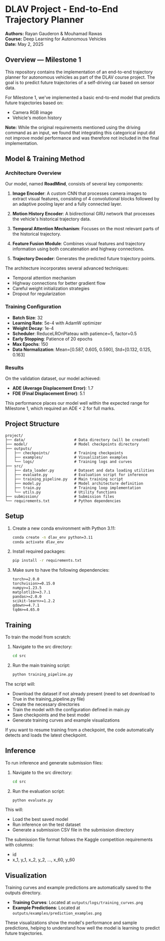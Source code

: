 # DLAV Project - End-to-End Trajectory Planner

**Authors:** Rayan Gauderon & Mouhamad Rawas  
**Course:** Deep Learning for Autonomous Vehicles   
**Date:** May 2, 2025

## Overview — Milestone 1

This repository contains the implementation of an end-to-end trajectory planner for autonomous vehicles as part of the DLAV course project. The goal is to predict future trajectories of a self-driving car based on sensor data. 

For Milestone 1, we've implemented a basic end-to-end model that predicts future trajectories based on:
- Camera RGB image
- Vehicle's motion history

**Note:** While the original requirements mentioned using the driving command as an input, we found that integrating this categorical input did not improve model performance and was therefore not included in the final implementation.

## Model & Training Method

### Architecture Overview

Our model, named **RoadMind**, consists of several key components:

1. **Image Encoder**: A custom CNN that processes camera images to extract visual features, consisting of 4 convolutional blocks followed by an adaptive pooling layer and a fully connected layer.

2. **Motion History Encoder**: A bidirectional GRU network that processes the vehicle's historical trajectory data.

3. **Temporal Attention Mechanism**: Focuses on the most relevant parts of the historical trajectory.

4. **Feature Fusion Module**: Combines visual features and trajectory information using both concatenation and highway connections.

5. **Trajectory Decoder**: Generates the predicted future trajectory points.

The architecture incorporates several advanced techniques:
- Temporal attention mechanism
- Highway connections for better gradient flow
- Careful weight initialization strategies
- Dropout for regularization

### Training Configuration

- **Batch Size**: 32
- **Learning Rate**: 5e-4 with AdamW optimizer
- **Weight Decay**: 1e-4
- **Scheduler**: ReduceLROnPlateau with patience=5, factor=0.5
- **Early Stopping**: Patience of 20 epochs
- **Max Epochs**: 150
- **Data Normalization**: Mean=[0.587, 0.605, 0.590], Std=[0.132, 0.125, 0.163]

### Results

On the validation dataset, our model achieved:
- **ADE (Average Displacement Error)**: 1.7
- **FDE (Final Displacement Error)**: 5.1

This performance places our model well within the expected range for Milestone 1, which required an ADE < 2 for full marks.

## Project Structure

```
project/
├── data/                      # Data directory (will be created)
├── model/                     # Model checkpoints directory
├── outputs/
│   ├── checkpoints/           # Training checkpoints
│   ├── examples/              # Visualization examples
│   └── logs/                  # Training logs and curves
├── src/
│   ├── data_loader.py         # Dataset and data loading utilities
│   ├── evaluate.py            # Evaluation script for inference
│   ├── training_pipeline.py   # Main training script
│   ├── model.py               # Model architecture definition
│   ├── train.py               # Training loop implementation
│   └── utils.py               # Utility functions
├── submission/                # Submission files
└── requirements.txt           # Python dependencies
```

## Setup

1. Create a new conda environment with Python 3.11:
   ```bash
   conda create -n dlav_env python=3.11
   conda activate dlav_env
   ```

2. Install required packages:
   ```bash
   pip install -r requirements.txt
   ```

3. Make sure to have the following dependencies:
   ```
   torch>=2.0.0
   torchvision>=0.15.0
   numpy>=1.23.5
   matplotlib>=3.7.1
   pandas>=2.0.0
   scikit-learn>=1.2.2
   gdown>=4.7.1
   tqdm>=4.65.0
   ```

## Training

To train the model from scratch:

1. Navigate to the src directory:
   ```bash
   cd src
   ```

2. Run the main training script:
   ```bash
   python training_pipeline.py
   ```

The script will:
- Download the dataset if not already present (need to set download to True in the training_pipeline.py file)
- Create the necessary directories
- Train the model with the configuration defined in main.py
- Save checkpoints and the best model
- Generate training curves and example visualizations

If you want to resume training from a checkpoint, the code automatically detects and loads the latest checkpoint.

## Inference

To run inference and generate submission files:

1. Navigate to the src directory:
   ```bash
   cd src
   ```

2. Run the evaluation script:
   ```bash
   python evaluate.py
   ```

This will:
- Load the best saved model
- Run inference on the test dataset
- Generate a submission CSV file in the submission directory

The submission file format follows the Kaggle competition requirements with columns:
- id
- x_1, y_1, x_2, y_2, ..., x_60, y_60

## Visualization

Training curves and example predictions are automatically saved to the outputs directory.

- **Training Curves**: Located at `outputs/logs/training_curves.png`
- **Example Predictions**: Located at `outputs/examples/prediction_examples.png`

These visualizations show the model's performance and sample predictions, helping to understand how well the model is learning to predict future trajectories.
